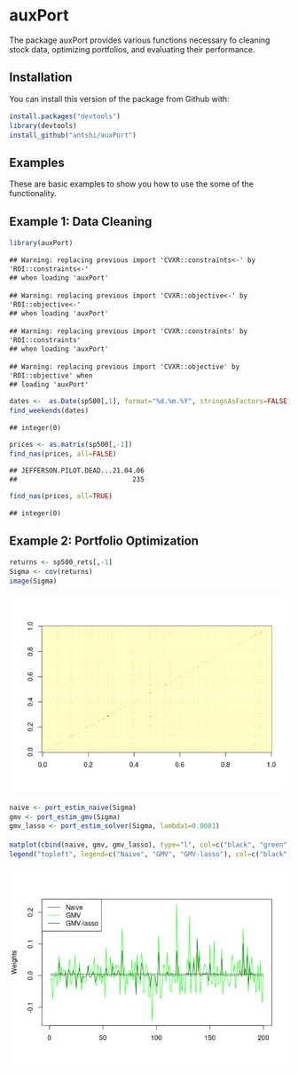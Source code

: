 
# auxPort

The package auxPort provides various functions necessary fo cleaning
stock data, optimizing portfolios, and evaluating their performance.

## Installation

You can install this version of the package from Github with:

``` r
install.packages("devtools")
library(devtools)
install_github("antshi/auxPort")
```

## Examples

These are basic examples to show you how to use the some of the
functionality.

## Example 1: Data Cleaning

``` r
library(auxPort)
```

    ## Warning: replacing previous import 'CVXR::constraints<-' by 'ROI::constraints<-'
    ## when loading 'auxPort'

    ## Warning: replacing previous import 'CVXR::objective<-' by 'ROI::objective<-'
    ## when loading 'auxPort'

    ## Warning: replacing previous import 'CVXR::constraints' by 'ROI::constraints'
    ## when loading 'auxPort'

    ## Warning: replacing previous import 'CVXR::objective' by 'ROI::objective' when
    ## loading 'auxPort'

``` r
dates <-  as.Date(sp500[,1], format="%d.%m.%Y", stringsAsFactors=FALSE)
find_weekends(dates)
```

    ## integer(0)

``` r
prices <- as.matrix(sp500[,-1])
find_nas(prices, all=FALSE)
```

    ## JEFFERSON.PILOT.DEAD...21.04.06 
    ##                             235

``` r
find_nas(prices, all=TRUE)
```

    ## integer(0)

## Example 2: Portfolio Optimization

``` r
returns <- sp500_rets[,-1]
Sigma <- cov(returns)
image(Sigma)
```

![](README_files/figure-gfm/unnamed-chunk-4-1.png)<!-- -->

``` r
naive <- port_estim_naive(Sigma)
gmv <- port_estim_gmv(Sigma)
gmv_lasso <- port_estim_solver(Sigma, lambda1=0.0001)

matplot(cbind(naive, gmv, gmv_lasso), type="l", col=c("black", "green", "darkgreen"), lty=1, lwd=1, ylab="Weights")
legend("topleft", legend=c("Naive", "GMV", "GMV-lasso"), col=c("black", "green", "darkgreen"), lty=1, lwd=1)
```

![](README_files/figure-gfm/unnamed-chunk-4-2.png)<!-- -->
